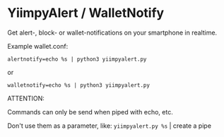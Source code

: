# YiimpyAlert / WalletNotify
Get alert-, block- or  wallet-notifications on your smartphone in realtime.

Example wallet.conf:

`alertnotify=echo %s | python3 yiimpyalert.py`

or 

`walletnotify=echo %s | python3 yiimpyalert.py`


ATTENTION:

Commands can only be send when piped with echo, etc.

Don't use them as a parameter, like: `yiimpyalert.py %s` | create a pipe
